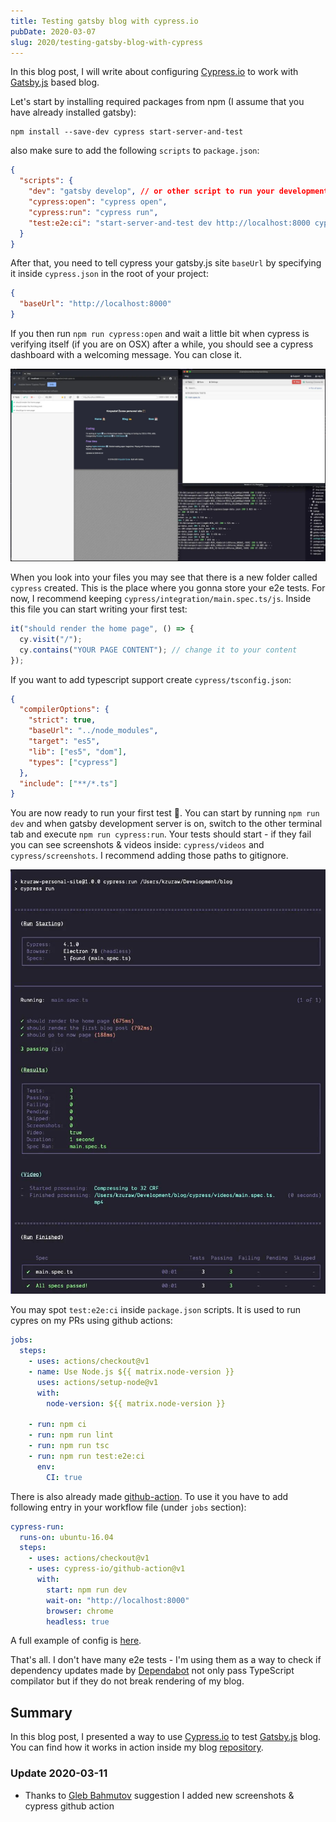 ```yaml
---
title: Testing gatsby blog with cypress.io
pubDate: 2020-03-07
slug: 2020/testing-gatsby-blog-with-cypress
---
```


In this blog post, I will write about configuring [Cypress.io](https://www.cypress.io/) to work
with [Gatsby.js](https://github.com/gatsbyjs/gatsby) based blog.

Let's start by installing required packages from npm (I assume that you have already installed gatsby):

```shell
npm install --save-dev cypress start-server-and-test
```

also make sure to add the following `scripts` to `package.json`:

```json
{
  "scripts": {
    "dev": "gatsby develop", // or other script to run your development server
    "cypress:open": "cypress open",
    "cypress:run": "cypress run",
    "test:e2e:ci": "start-server-and-test dev http://localhost:8000 cypress:run"
  }
}
```

After that, you need to tell cypress your gatsby.js site `baseUrl` by specifying it inside `cypress.json` in
the root of your project:

```json
{
  "baseUrl": "http://localhost:8000"
}
```

If you then run `npm run cypress:open` and wait a little bit when cypress is verifying itself
(if you are on OSX) after a while, you should see a cypress dashboard with a welcoming message.
You can close it.

![Dashboard with e2e test](../../assets/2020-03-07-dashboard.jpg)

When you look into your files you may see that there is a new folder called `cypress` created. This
is the place where you gonna store your e2e tests.
For now, I recommend keeping `cypress/integration/main.spec.ts/js`.
Inside this file you can start writing your first test:

```ts
it("should render the home page", () => {
  cy.visit("/");
  cy.contains("YOUR PAGE CONTENT"); // change it to your content
});
```

If you want to add typescript support create `cypress/tsconfig.json`:

```json
{
  "compilerOptions": {
    "strict": true,
    "baseUrl": "../node_modules",
    "target": "es5",
    "lib": ["es5", "dom"],
    "types": ["cypress"]
  },
  "include": ["**/*.ts"]
}
```

You are now ready to run your first test 🎉. You can start by running `npm run dev` and when gatsby
development server is on, switch to the other terminal tab and execute `npm run cypress:run`.
Your tests should start - if they fail you can see screenshots & videos inside: `cypress/videos`
and `cypress/screenshots`. I recommend adding those paths to gitignore.

![Headless e2e test run output](../../assets/2020-03-07-output.jpg)

You may spot `test:e2e:ci` inside `package.json` scripts. It is used to run cypres on my PRs using
github actions:

```yaml
jobs:
  steps:
    - uses: actions/checkout@v1
    - name: Use Node.js ${{ matrix.node-version }}
      uses: actions/setup-node@v1
      with:
        node-version: ${{ matrix.node-version }}

    - run: npm ci
    - run: npm run lint
    - run: npm run tsc
    - run: npm run test:e2e:ci
      env:
        CI: true
```

There is also already made [github-action](https://github.com/cypress-io/github-action). To use it
you have to add following entry in your workflow file (under `jobs` section):

```yaml
cypress-run:
  runs-on: ubuntu-16.04
  steps:
    - uses: actions/checkout@v1
    - uses: cypress-io/github-action@v1
      with:
        start: npm run dev
        wait-on: "http://localhost:8000"
        browser: chrome
        headless: true
```

A full example of config is [here](https://github.com/krzysztofzuraw/blog/blob/master/.github/workflows/main.yml#L13-L26).

That's all. I don't have many e2e tests - I'm using them as a way to check if dependency updates made
by [Dependabot](https://dependabot.com/) not only pass TypeScript compilator but if they do not
break rendering of my blog.

## Summary

In this blog post, I presented a way to use [Cypress.io](https://www.cypress.io/) to test
[Gatsby.js](https://github.com/gatsbyjs/gatsby) blog. You can find how it works in action inside
my blog [repository](https://github.com/krzysztofzuraw/blog).

### Update 2020-03-11

- Thanks to [Gleb Bahmutov](https://twitter.com/bahmutov) suggestion I added new screenshots & cypress github action
